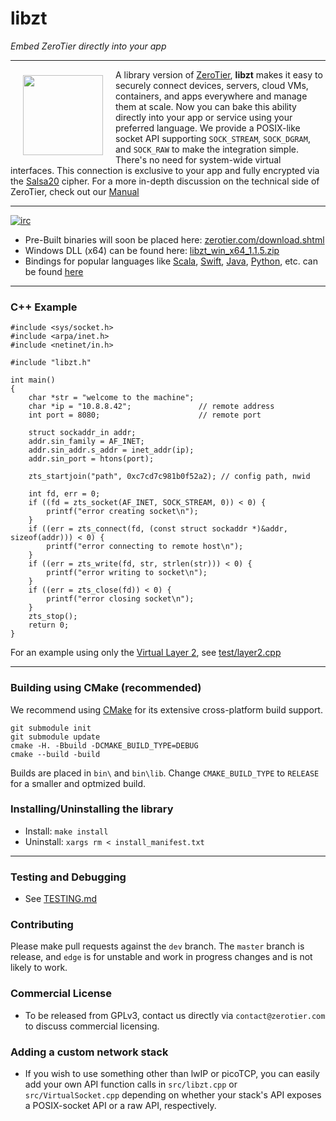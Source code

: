 # libzt
*Embed ZeroTier directly into your app*
***

<a href="https://www.zerotier.com/?pk_campaign=github_libzt"><img src="https://raw.githubusercontent.com/zerotier/ZeroTierOne/master/artwork/ZeroTierIcon.png" width="128" height="128" align="left" hspace="20" vspace="9"></a>

A library version of [ZeroTier](https://github.com/zerotier/ZeroTierOne), **libzt** makes it easy to securely connect devices, servers, cloud VMs, containers, and apps everywhere and manage them at scale. Now you can bake this ability directly into your app or service using your preferred language. We provide a POSIX-like socket API supporting `SOCK_STREAM`, `SOCK_DGRAM`, and `SOCK_RAW` to make the integration simple. There's no need for system-wide virtual interfaces. This connection is exclusive to your app and fully encrypted via the [Salsa20](https://en.wikipedia.org/wiki/Salsa20) cipher. For a more in-depth discussion on the technical side of ZeroTier, check out our [Manual](https://www.zerotier.com/manual.shtml?pk_campaign=github_libzt)

<hr>

[![irc](https://img.shields.io/badge/IRC-%23zerotier%20on%20freenode-orange.svg)](https://webchat.freenode.net/?channels=zerotier)

 - Pre-Built binaries will soon be placed here: [zerotier.com/download.shtml](https://zerotier.com/download.shtml?pk_campaign=github_libzt)
 - Windows DLL (x64) can be found here: [libzt_win_x64_1.1.5.zip](https://download.zerotier.com/dist/libzt_win_x64_1.1.5.zip)
 - Bindings for popular languages like [Scala](examples/bindings/scala), [Swift](examples/bindings/swift), [Java](examples/bindings/java), [Python](examples/bindings/python), etc. can be found [here](examples/bindings)

*** 

### C++ Example

```
#include <sys/socket.h>
#include <arpa/inet.h>
#include <netinet/in.h>

#include "libzt.h"

int main() 
{
	char *str = "welcome to the machine";
	char *ip = "10.8.8.42";               // remote address
	int port = 8080;                      // remote port

	struct sockaddr_in addr;
	addr.sin_family = AF_INET;
	addr.sin_addr.s_addr = inet_addr(ip);
	addr.sin_port = htons(port);	

	zts_startjoin("path", 0xc7cd7c981b0f52a2); // config path, nwid

	int fd, err = 0;
	if ((fd = zts_socket(AF_INET, SOCK_STREAM, 0)) < 0) {
		printf("error creating socket\n");
	}
	if ((err = zts_connect(fd, (const struct sockaddr *)&addr, sizeof(addr))) < 0) {
		printf("error connecting to remote host\n");
	}
	if ((err = zts_write(fd, str, strlen(str))) < 0) {
		printf("error writing to socket\n");
	}
	if ((err = zts_close(fd)) < 0) {
		printf("error closing socket\n");
	}
	zts_stop();
	return 0;
}
```

For an example using only the [Virtual Layer 2](https://www.zerotier.com/manual.shtml#2_2?pk_campaign=github_libzt), see [test/layer2.cpp](test/layer2.cpp)

***

### Building using CMake (recommended)

We recommend using [CMake](https://cmake.org/) for its extensive cross-platform build support. 

```
git submodule init
git submodule update
cmake -H. -Bbuild -DCMAKE_BUILD_TYPE=DEBUG
cmake --build -build 
```

Builds are placed in `bin\` and `bin\lib`. Change `CMAKE_BUILD_TYPE` to `RELEASE` for a smaller and optmized build.

### Installing/Uninstalling the library

 - Install: `make install`
 - Uninstall: `xargs rm < install_manifest.txt`

***

### Testing and Debugging
 - See [TESTING.md](TESTING.md)


### Contributing

Please make pull requests against the `dev` branch. The `master` branch is release, and `edge` is for unstable and work in progress changes and is not likely to work.

### Commercial License
 - To be released from GPLv3, contact us directly via `contact@zerotier.com` to discuss commercial licensing.

### Adding a custom network stack
 - If you wish to use something other than lwIP or picoTCP, you can easily add your own API function calls in `src/libzt.cpp` or `src/VirtualSocket.cpp` depending on whether your stack's API exposes a POSIX-socket API or a raw API, respectively.
 